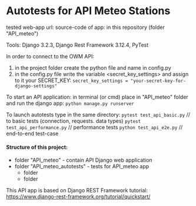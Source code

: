 # Autotests for API Meteo Stations

tested web-app url:
source-code of app: in this repository (folder "API_meteo")

Tools: Django 3.2.3, Django Rest Framework 3.12.4, PyTest

In order to connect to the OWM API:
1. in the project folder create the python file and name in config.py
2. in the config.py file write the variable <secret_key_settings> and assign to it your SECRET_KEY:
    ```secret_key_settings = "your-secret-key-for-django-settings"```

To start an API application: in terminal (or cmd) place in "API_meteo" folder and run the django app:
```python manage.py runserver```

To launch autotests type in the same directory:
```pytest test_api_basic.py```  // to basic tests (connection, requests. data types)
```pytest test_api_performance.py```  // performance tests
```python test_api_e2e.py```  // end-to-end test-case

#### Structure of this project:

- folder "API_meteo" - contain API Django web application
- folder "API_meteo_autotests" - tests for API_meteo app
  - folder 
  - folder

This API app is based on Django REST Framework tutorial:
https://www.django-rest-framework.org/tutorial/quickstart/
